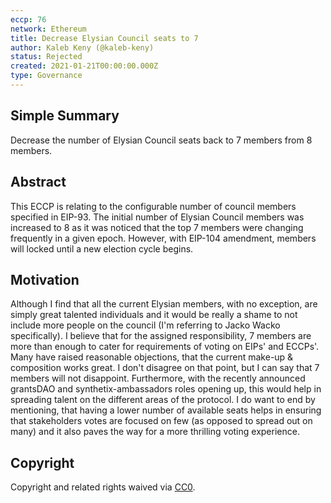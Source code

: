 ```yaml
---
eccp: 76
network: Ethereum
title: Decrease Elysian Council seats to 7
author: Kaleb Keny (@kaleb-keny)
status: Rejected
created: 2021-01-21T00:00:00.000Z
type: Governance
---
```


<!--You can leave these HTML comments in your merged ECCP and delete the visible duplicate text guides, they will not appear and may be helpful to refer to if you edit it again. This is the suggested template for new ECCPs. Note that an ECCP number will be assigned by an editor. When opening a pull request to submit your ECCP, please use an abbreviated title in the filename, `eccp-draft_title_abbrev.md`. The title should be 44 characters or less.-->

## Simple Summary

<!--"If you can't explain it simply, you don't understand it well enough." Provide a simplified and layman-accessible explanation of the ECCP.-->

Decrease the number of Elysian Council seats back to 7 members from 8 members.

## Abstract

<!--A short (~200 word) description of the variable change proposed.-->

This ECCP is relating to the configurable number of council members specified in EIP-93.
The initial number of Elysian Council members was increased to 8 as it was noticed that the top 7 members were changing frequently in a given epoch. However, with EIP-104 amendment, members will locked until a new election cycle begins.

## Motivation

<!--The motivation is critical for ECCPs that want to update variables within Elysian. It should clearly explain why the existing variable is not incentive aligned. ECCP submissions without sufficient motivation may be rejected outright.-->

Although I find that all the current Elysian members, with no exception, are simply great talented individuals and it would be really a shame to not include more people on the council (I'm referring to Jacko Wacko specifically). I believe that for the assigned responsibility, 7 members are more than enough to cater for requirements of voting on EIPs' and ECCPs'.
Many have raised reasonable objections, that the current make-up & composition works great. I don't disagree on that point, but I can say that 7 members will not disappoint. Furthermore, with the recently announced grantsDAO and synthetix-ambassadors roles opening up, this would help in spreading talent on the different areas of the protocol.
I do want to end by mentioning, that having a lower number of available seats helps in ensuring that stakeholders votes are focused on few (as opposed to spread out on many) and it also paves the way for a more thrilling voting experience.

## Copyright

Copyright and related rights waived via [CC0](https://creativecommons.org/publicdomain/zero/1.0/).
